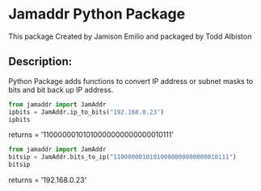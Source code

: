 # Jamaddr Python Package

This package Created by Jamison Emilio and packaged by Todd Albiston

## Description:
Python Package adds functions to convert IP address or subnet masks to bits and bit back up IP address.


```python
from jamaddr import JamAddr
ipbits = JamAddr.ip_to_bits("192.168.0.23")
ipbits
```

returns = '11000000101010000000000000010111'

```python
from jamaddr import JamAddr
bitsip = JamAddr.bits_to_ip("11000000101010000000000000010111")
bitsip
```

returns = '192.168.0.23'

#